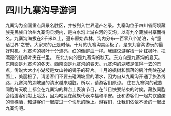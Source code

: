 # 四川九寨沟导游词
九寨沟为全国重点风景名胜区，并被列入世界遗产名录。九寨沟位于四川省阿坝藏族羌民族自治州九寨沟县境内，是白水沟上游白河的支沟，以有九个藏族村寨而得名。九寨沟海拔在2千米以上，遍布原始森林，沟内分布一百零八个湖泊，有“童话世界”之誉。大家来的正是时候，十月的九寨沟美丽极了，是来九寨沟游玩的最好时机。九寨沟的枫叶十分漂亮，红的像鲜血一样。我建议游客捡一片红枫叶，把漂亮的红枫叶夹在书里。
东北方向的是九寨沟的秋天。东方向是九寨沟的夏天。东南面是九寨沟的冬天。西南面是九寨沟的春天。九寨沟的湖坡是值得一去的景点，传说大大小小湖坡是女山神的镜子的碎片。十月的枫树和飘落的枫叶倒映在湖面上，美丽极了。请游客们不要去碰湖坡里的清水，因为自从九寨沟开通了旅游线路，九寨沟的湖坡里的清水越来越脏。所以，请游客们原谅。
住在九寨沟的藏族同胞每天晚上都会在九寨沟的舞台上表演节目，在节目快要结束的时候，藏族同胞会给游客们献上哈达，因为哈达在藏族代表幸福和平安。还和游客们一起共饮酸酸的青稞酒，和游客们一起度过一个快乐的晚上。游客们，让我们依依不舍的一起出九寨沟吧。